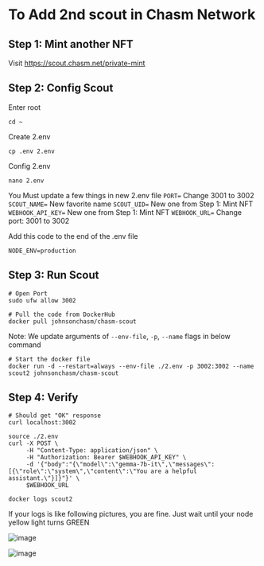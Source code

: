 # To Add 2nd scout in Chasm Network

## Step 1: Mint another NFT
Visit https://scout.chasm.net/private-mint

## Step 2: Config Scout
Enter root
```cosnole
cd ~
```

Create 2.env
```console
cp .env 2.env
```

Config 2.env
```console
nano 2.env
```

You Must update a few things in new 2.env file
`PORT=` Change 3001 to 3002
`SCOUT_NAME=` New favorite name
`SCOUT_UID=` New one from Step 1: Mint NFT
`WEBHOOK_API_KEY=` New one from Step 1: Mint NFT
`WEBHOOK_URL=` Change port: 3001 to 3002

Add this code to the end of the .env file
```console
NODE_ENV=production
```

## Step 3: Run Scout
```console
# Open Port
sudo ufw allow 3002

# Pull the code from DockerHub
docker pull johnsonchasm/chasm-scout
```

Note: We update arguments of `--env-file`, `-p`, `--name` flags in below command
```console
# Start the docker file
docker run -d --restart=always --env-file ./2.env -p 3002:3002 --name scout2 johnsonchasm/chasm-scout
```

## Step 4: Verify
```console
# Should get "OK" response
curl localhost:3002
```

```console
source ./2.env
curl -X POST \
     -H "Content-Type: application/json" \
     -H "Authorization: Bearer $WEBHOOK_API_KEY" \
     -d '{"body":"{\"model\":\"gemma-7b-it\",\"messages\":[{\"role\":\"system\",\"content\":\"You are a helpful assistant.\"}]}"}' \
     $WEBHOOK_URL
```

```console
docker logs scout2
```

If your logs is like following pictures, you are fine. Just wait until your node yellow light turns GREEN

![image](https://github.com/user-attachments/assets/a55d5d0a-74e8-4a3f-ab02-50525c5b109d)

![image](https://github.com/user-attachments/assets/37e972e8-e8f2-4470-9040-ebcc025d4361)





